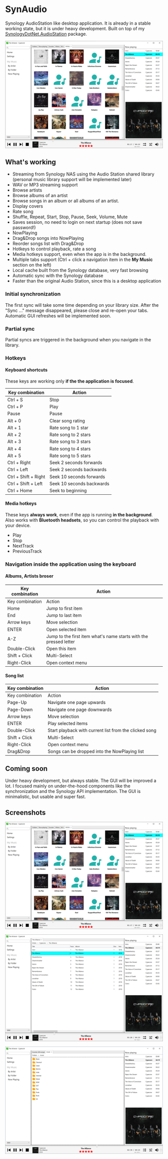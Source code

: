# SynAudio

Synology AudioStation like desktop application.
It is already in a stable working state, but it is under heavy development. Built on top of my [SynologyDotNet.AudioStation](https://github.com/geloczigeri/synologydotnet-audiostation) package.  

![plot](./assets/artists.png)  

## What's working
* Streaming from Synology NAS using the Audio Station shared library (personal music library support will be implemented later)
* WAV or MP3 streaming support
* Browse artists
* Browse albums of an artist
* Browse songs in an album or all albums of an artist.
* Display covers
* Rate song
* Shuffle, Repeat, Start, Stop, Pause, Seek, Volume, Mute
* Saves session, no need to login on next startup (does not save password!)
* NowPlaying
* Drag&Drop songs into NowPlaying
* Reorder songs list with Drag&Drop
* Hotkeys to control playback, rate a song
* Media hotkeys support, even when the app is in the background.
* Multiple tabs support (Ctrl + click a navigation item in the **My Music** section on the left)
* Local cache built from the Synology database, very fast browsing
* Automatic sync with the Synology database
* Faster than the original Audio Station, since this is a desktop application

### Initial synchronization
The first sync will take some time depending on your library size. After the "Sync ..." message disappeared, please close and re-open your tabs.  
Automatic GUI refreshes will be implemented soon.  

### Partial sync
Partial syncs are triggered in the background when you navigate in the library.

### Hotkeys

#### Keyboard shortcuts
These keys are working only **if the the application is focused**.  

| Key combination | Action |
| - | - |
| Ctrl + S | Stop |
| Ctrl + P | Play |
| Pause | Pause |
| Alt + 0 | Clear song rating |
| Alt + 1 | Rate song to 1 star |
| Alt + 2 | Rate song to 2 stars |
| Alt + 3 | Rate song to 3 stars |
| Alt + 4 | Rate song to 4 stars |
| Alt + 5 | Rate song to 5 stars |
| Ctrl + Right | Seek 2 seconds forwards |
| Ctrl + Left | Seek 2 seconds backwards |
| Ctrl + Shift + Right | Seek 10 seconds forwards |
| Ctrl + Shift + Left | Seek 10 seconds backwards |
| Ctrl + Home | Seek to beginning |

#### Media hotkeys
These keys **always work**, even if the app is running **in the background**. Also works with **Bluetooth headsets**, so you can control the playback with your device.  
* Play
* Stop
* NextTrack
* PreviousTrack

### Navigation inside the application using the keyboard

#### Albums, Artists broser

| Key combination | Action |
| - | - |
| Key combination | Action |
| Home | Jump to first item |
| End | Jump to last item |
| Arrow keys | Move selection |
| ENTER | Open selected item |
| A-Z | Jump to the first item what's name starts with the pressed letter |
| Double-Click | Open this item |
| Shift + Click | Multi-Select |
| Right-Click | Open context menu |

#### Song list

| Key combination | Action |
| - | - |
| Key combination | Action |
| Page-Up | Navigate one page upwards |
| Page-Down | Navigate one page downwards |
| Arrow keys | Move selection |
| ENTER | Play selected items |
| Double-Click | Start playback with current list from the clicked song |
| Shift + Click | Multi-Select |
| Right-Click | Open context menu |
| Drag&Drop | Songs can be dropped into the NowPlaying list |

## Coming soon

Under heavy development, but always stable. The GUI will be improved a lot.
I focused mainly on under-the-hood components like the synchronization and the Synology API implementation.
The GUI is minimalistic, but usable and super fast.

## Screenshots

![plot](./assets/artists.png)

![plot](./assets/songs.png)

![plot](./assets/folders.png)
